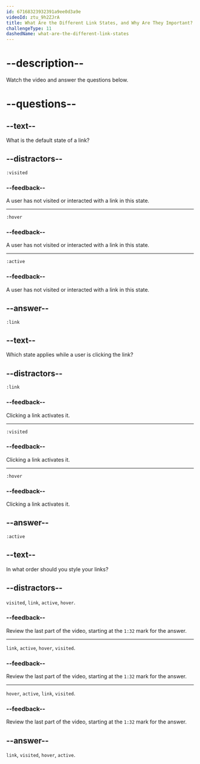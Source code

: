 ```yaml
---
id: 67168323932391a9ee0d3a9e
videoId: ztu_9h2ZJrA
title: What Are the Different Link States, and Why Are They Important?
challengeType: 11
dashedName: what-are-the-different-link-states
---
```


# --description--

Watch the video and answer the questions below.

# --questions--

## --text--

What is the default state of a link?

## --distractors--

`:visited`

### --feedback--

A user has not visited or interacted with a link in this state.

---

`:hover`

### --feedback--

A user has not visited or interacted with a link in this state.

---

`:active`

### --feedback--

A user has not visited or interacted with a link in this state.

## --answer--

`:link`

## --text--

Which state applies while a user is clicking the link?

## --distractors--

`:link`

### --feedback--

Clicking a link activates it.

---

`:visited`

### --feedback--

Clicking a link activates it.

---

`:hover`

### --feedback--

Clicking a link activates it.

## --answer--

`:active`

## --text--

In what order should you style your links?

## --distractors--

`visited`, `link`, `active`, `hover`.

### --feedback--

Review the last part of the video, starting at the `1:32` mark for the answer.

---

`link`, `active`, `hover`, `visited`.

### --feedback--

Review the last part of the video, starting at the `1:32` mark for the answer.

---

`hover`, `active`, `link`, `visited`.

### --feedback--

Review the last part of the video, starting at the `1:32` mark for the answer.

## --answer--

`link`, `visited`, `hover`, `active`.


